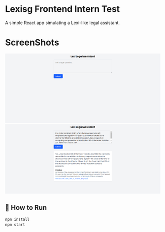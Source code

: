 # Lexisg Frontend Intern Test

A simple React app simulating a Lexi-like legal assistant.

# ScreenShots
![Lexi Assistant UI](./public/s1.png)
![Lexi Assistant UI](./public/s2.png)

## 🚀 How to Run

```bash
npm install
npm start



